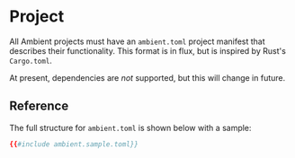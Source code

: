 # Project

All Ambient projects must have an `ambient.toml` project manifest that describes their functionality. This format is in flux, but is inspired by Rust's `Cargo.toml`.

At present, dependencies are _not_ supported, but this will change in future.

## Reference

The full structure for `ambient.toml` is shown below with a sample:

<!-- TODO: autogenerate with generate-docs -->

```toml
{{#include ambient.sample.toml}}
```
